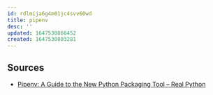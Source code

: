 ```yaml
---
id: rdlmija6g4m01jc4svv60wd
title: pipenv
desc: ''
updated: 1647530866452
created: 1647530803281
---
```


## Sources

* [Pipenv: A Guide to the New Python Packaging Tool – Real Python](https://realpython.com/pipenv-guide/)